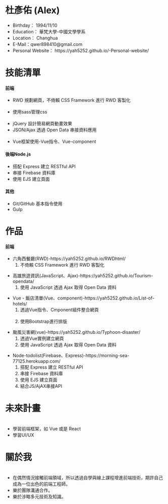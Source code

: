 # 杜彥佑 (Alex)
 <ul>
   <li>Birthday： 1994/11/10</li>
   <li>Education： 華梵大學-中國文學學系</li>
   <li>Location： Changhua</li>
   <li>E-Mail：qwer898410@gmail.com</li>
   <li>Personal Website： https://yah5252.github.io/-Personal-website/</li>
 </ul>

# 技能清單
<h4>前端</h4>
<ul>
   <li>RWD 規劃網頁，不倚賴 CSS Framework 進行 RWD 客製化</li>
   <li>使用sass管理css</li>
   <li>jQuery 設計簡易網頁動畫效果</li>
   <li>JSON/Ajax 透過 Open Data 串接資料應用</li>
   <li>Vue框架使用-Vue指令、Vue-component</li>
</ul>

<h4>後端Node.js</h4>
<ul>
  <li>搭配 Express 建立 RESTful API</li>
   <li>串接 Firebase 資料庫</li>
   <li>使用 EJS 建立頁面</li>
</ul>

<h4>其他</h4>
<ul>
  <li>Git/GitHub 基本指令使用</li>
   <li>Gulp</li>
</ul>

# 作品
<h4>前端</h4>
<ul>
  <li>六角西餐廳(RWD)-https://yah5252.github.io/RWDhtml/
      <ol>
        <li>不倚賴 CSS Framework 進行 RWD 客製化</li>
     </ol>
  </li>
 </ul>
 <ul>
   <li>高雄旅遊資訊(JavaScript、Ajax)-https://yah5252.github.io/Tourism-opendata/
     <ol>
        <li>使用 JavaScript 透過 Ajax 取得 Open Data 資料</li>
     </ol>
   </li>
 </ul>
 <ul>
   <li>Vue - 飯店清單(Vue、component)-https://yah5252.github.io/List-of-hotels/
      <ol>
        <li>透過Vue指令、Cmponent組件整合網頁</li>
        <li>使用Bootstrap進行排版</li>
     </ol>
   </li>
 </ul>
  <ul>
   <li>颱風災害網(vue)-https://yah5252.github.io/Typhoon-disaster/
      <ol>
        <li>透過Vue實例建立網頁</li>
         <li>使用 JavaScript 透過 Ajax 取得 Open Data 資料</li>
     </ol>
   </li>
 </ul>
 <ul>  
   <li>Node-todolist(Firebase、Express)-https://morning-sea-77125.herokuapp.com/
       <ol>
        <li>搭配 Express 建立 RESTful API</li>
         <li>串接 Firebase 資料庫</li>
          <li>使用 EJS 建立頁面</li>
           <li>結合JS/AjAX串接API</li>
     </ol>
   </li>
</ul>


# 未來計畫
 <ul>
  <li>學習前端框架，如 Vue 或是 React</li>
   <li>學習UI/UX</li>
</ul>

# 關於我
  <ul>
  <li>在偶然情況接觸前端領域，所以透過自學與線上課程增進前端技術，期許自己成為一位出色的前端工程師。</li>
  <li>樂於團隊溝通合作。</li>
   <li>樂於涉略多元技術及知識。</li>
</ul>

